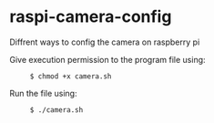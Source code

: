 # raspi-camera-config 
Diffrent ways to config the camera on raspberry pi 

Give execution permission to the program file using:
```
     $ chmod +x camera.sh
```

Run the file using: 
```
     $ ./camera.sh
```
